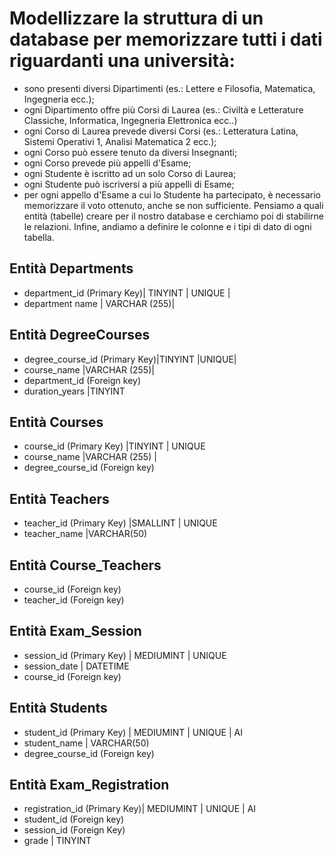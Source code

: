 # Modellizzare la struttura di un database per memorizzare tutti i dati riguardanti una università:

- sono presenti diversi Dipartimenti (es.: Lettere e Filosofia, Matematica, Ingegneria ecc.);
- ogni Dipartimento offre più Corsi di Laurea (es.: Civiltà e Letterature Classiche, Informatica, Ingegneria Elettronica ecc..)
- ogni Corso di Laurea prevede diversi Corsi (es.: Letteratura Latina, Sistemi Operativi 1, Analisi Matematica 2 ecc.);
- ogni Corso può essere tenuto da diversi Insegnanti;
- ogni Corso prevede più appelli d'Esame;
- ogni Studente è iscritto ad un solo Corso di Laurea;
- ogni Studente può iscriversi a più appelli di Esame;
- per ogni appello d'Esame a cui lo Studente ha partecipato, è necessario memorizzare il voto ottenuto, anche se non sufficiente.
  Pensiamo a quali entità (tabelle) creare per il nostro database e cerchiamo poi di stabilirne le relazioni. Infine, andiamo a definire le colonne e i tipi di dato di ogni tabella.

## Entità Departments

- department_id (Primary Key)| TINYINT | UNIQUE |
- department name | VARCHAR (255)|

## Entità DegreeCourses

- degree_course_id (Primary Key)|TINYINT |UNIQUE|
- course_name |VARCHAR (255)|
- department_id (Foreign key)
- duration_years |TINYINT

## Entità Courses

- course_id (Primary Key) |TINYINT | UNIQUE
- course_name |VARCHAR (255) |
- degree_course_id (Foreign key)

## Entità Teachers

- teacher_id (Primary Key) |SMALLINT | UNIQUE
- teacher_name |VARCHAR(50)

## Entità Course_Teachers

- course_id (Foreign key)
- teacher_id (Foreign key)

## Entità Exam_Session

- session_id (Primary Key) | MEDIUMINT | UNIQUE
- session_date | DATETIME
- course_id (Foreign key)

## Entità Students

- student_id (Primary Key) | MEDIUMINT | UNIQUE | AI
- student_name | VARCHAR(50)
- degree_course_id (Foreign key)

## Entità Exam_Registration

- registration_id (Primary Key)| MEDIUMINT | UNIQUE | AI
- student_id (Foreign key)
- session_id (Foreign Key)
- grade | TINYINT
